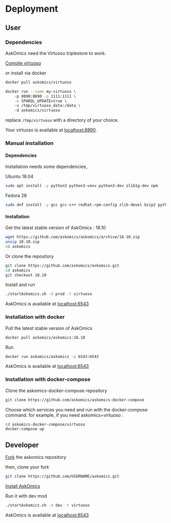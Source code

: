 # Deployment

## User

### Dependencies

AskOmics need the Virtuoso triplestore to work.

[Compile virtuoso](https://github.com/openlink/virtuoso-opensource/blob/develop/7/README)

or install via docker

```bash
docker pull askomics/virtuoso

docker run --name my-virtuoso \                                                                                                                              
    -p 8890:8890 -p 1111:1111 \
    -e SPARQL_UPDATE=true \ 
    -v /tmp/virtuoso_data:/data \         
    -d askomics/virtuoso
```

replace `/tmp/virtuoso` with a directory of your choice.

Your virtuoso is available at [localhost:8890](localhost:8890).

### Manual installation

#### Dependencies

Installation needs some dependencies, 

Ubuntu 18.04

```bash
sudo apt install -y python3 python3-venv python3-dev zlib1g-dev npm
```

Fedora 28

```bash
sudo dnf install -y gcc gcc-c++ redhat-rpm-config zlib-devel bzip2 python3-devel npm
```

#### Installation

Get the latest stable version of AskOmics : 18.10

```bash
wget https://github.com/askomics/askomics/archive/18.10.zip
unzip 18.10.zip
cd askomics
```
Or clone the repository

```bash
git clone https://github.com/askomics/askomics.git
cd askomics
git checkout 18.10
```

Install and run

```bash
./startAskomics.sh -d prod -t virtuoso
```

AskOmics is available at [localhost:6543](localhost:6543)


### Installation with docker

Pull the latest stable version of AskOmics

```bash
docker pull askomics/askomics:18.10
```

Run

```bash
docker run askomics/askomics -p 6543:6543
```

AskOmics is available at [localhost:6543](localhost:6543)

### Installation with docker-compose

Clone the askomics-docker-compose repository

```bash
git clone https://github.com/askomics/askomics-docker-compose
```

Choose which services you need and run with the docker-compose command. for example, if you need askomics+virtuoso :

```bash
cd askomics-docker-compose/virtuoso
docker-compose up
```


## Developer

[Fork](https://help.github.com/articles/fork-a-repo/) the askomics repository

then, clone your fork

```bash
git clone https://github.com/USERNAME/askomics.git
```

[Install AskOmics](#manual-installation)

Run it with dev mod

```bash
./startAskomics.sh -d dev -t virtuoso
```

AskOmics is available at [localhost:6543](localhost:6543)
